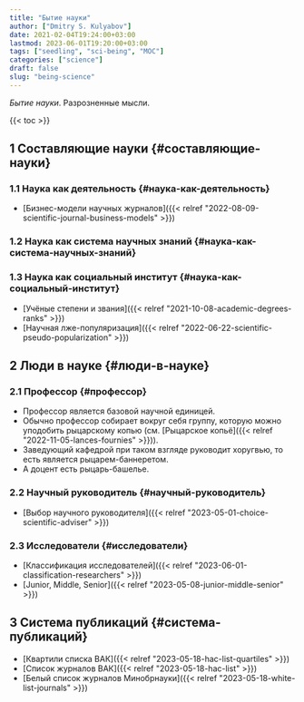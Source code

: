 ```yaml
---
title: "Бытие науки"
author: ["Dmitry S. Kulyabov"]
date: 2021-02-04T19:24:00+03:00
lastmod: 2023-06-01T19:20:00+03:00
tags: ["seedling", "sci-being", "MOC"]
categories: ["science"]
draft: false
slug: "being-science"
---
```


_Бытие науки_. Разрозненные мысли.

<!--more-->

{{< toc >}}


## <span class="section-num">1</span> Составляющие науки {#составляющие-науки}


### <span class="section-num">1.1</span> Наука как деятельность {#наука-как-деятельность}

-   [Бизнес-модели научных журналов]({{< relref "2022-08-09-scientific-journal-business-models" >}})


### <span class="section-num">1.2</span> Наука как система научных знаний {#наука-как-система-научных-знаний}


### <span class="section-num">1.3</span> Наука как социальный институт {#наука-как-социальный-институт}

-   [Учёные степени и звания]({{< relref "2021-10-08-academic-degrees-ranks" >}})
-   [Научная лже-популяризация]({{< relref "2022-06-22-scientific-pseudo-popularization" >}})


## <span class="section-num">2</span> Люди в науке {#люди-в-науке}


### <span class="section-num">2.1</span> Профессор {#профессор}

-   Профессор является базовой научной единицей.
-   Обычно профессор собирает вокруг себя группу, которую можно уподобить рыцарскому копью (см. [Рыцарское копьё]({{< relref "2022-11-05-lances-fournies" >}})).
-   Заведующий кафедрой при таком взгляде руководит хоругвью, то есть является рыцарем-баннеретом.
-   А доцент есть рыцарь-башелье.


### <span class="section-num">2.2</span> Научный руководитель {#научный-руководитель}

-   [Выбор научного руководителя]({{< relref "2023-05-01-choice-scientific-adviser" >}})


### <span class="section-num">2.3</span> Исследователи {#исследователи}

-   [Классификация исследователей]({{< relref "2023-06-01-classification-researchers" >}})
-   [Junior, Middle, Senior]({{< relref "2023-05-08-junior-middle-senior" >}})


## <span class="section-num">3</span> Система публикаций {#система-публикаций}

-   [Квартили списка ВАК]({{< relref "2023-05-18-hac-list-quartiles" >}})
-   [Список журналов ВАК]({{< relref "2023-05-18-hac-list" >}})
-   [Белый список журналов Минобрнауки]({{< relref "2023-05-18-white-list-journals" >}})
